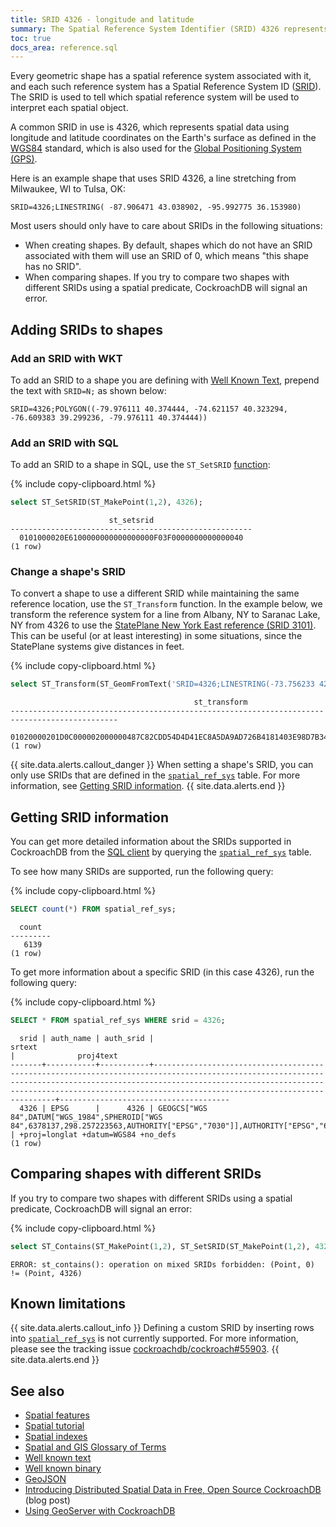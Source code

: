 ```yaml
---
title: SRID 4326 - longitude and latitude
summary: The Spatial Reference System Identifier (SRID) 4326 represents spatial data using latitude and longitude coordinates on the Earth's surface.
toc: true
docs_area: reference.sql
---
```


Every geometric shape has a spatial reference system associated with it, and each such reference system has a Spatial Reference System ID ([SRID](spatial-glossary.html#srid)).  The SRID is used to tell which spatial reference system will be used to interpret each spatial object.

A common SRID in use is 4326, which represents spatial data using longitude and latitude coordinates on the Earth's surface as defined in the [WGS84](spatial-glossary.html#wgs84) standard, which is also used for the [Global Positioning System (GPS)](https://en.wikipedia.org/wiki/Global_Positioning_System).

Here is an example shape that uses SRID 4326, a line stretching from Milwaukee, WI to Tulsa, OK:

~~~
SRID=4326;LINESTRING( -87.906471 43.038902, -95.992775 36.153980)
~~~

Most users should only have to care about SRIDs in the following situations:

- When creating shapes.  By default, shapes which do not have an SRID associated with them will use an SRID of 0, which means "this shape has no SRID".
- When comparing shapes. If you try to compare two shapes with different SRIDs using a spatial predicate, CockroachDB will signal an error.

## Adding SRIDs to shapes

### Add an SRID with WKT

To add an SRID to a shape you are defining with [Well Known Text](well-known-text.html), prepend the text with `SRID=N;` as shown below:

~~~
SRID=4326;POLYGON((-79.976111 40.374444, -74.621157 40.323294, -76.609383 39.299236, -79.976111 40.374444))
~~~

### Add an SRID with SQL

To add an SRID to a shape in SQL, use the `ST_SetSRID` [function](functions-and-operators.html#spatial-functions):

{%  include copy-clipboard.html %}
~~~ sql
select ST_SetSRID(ST_MakePoint(1,2), 4326);
~~~

~~~
                      st_setsrid
------------------------------------------------------
  0101000020E6100000000000000000F03F0000000000000040
(1 row)
~~~

### Change a shape's SRID

To convert a shape to use a different SRID while maintaining the same reference location, use the `ST_Transform` function.  In the example below, we transform the reference system for a line from Albany, NY to Saranac Lake, NY from 4326 to use the [StatePlane New York East reference (SRID 3101)](https://epsg.io/102715).  This can be useful (or at least interesting) in some situations, since the StatePlane systems give distances in feet.

{%  include copy-clipboard.html %}
~~~ sql
select ST_Transform(ST_GeomFromText('SRID=4326;LINESTRING(-73.756233 42.652580, -74.130833 44.326111)'),3101);
~~~

~~~
                                         st_transform
----------------------------------------------------------------------------------------------
  01020000201D0C000002000000487C82CDD54D4D41EC8A5DA9AD726B4181403E98D7B34C417A15F9897C116B41
(1 row)
~~~

{{ site.data.alerts.callout_danger }}
When setting a shape's SRID, you can only use SRIDs that are defined in the [`spatial_ref_sys`](spatial-glossary.html#spatial_ref_sys) table.  For more information, see [Getting SRID information](#getting-srid-information).
{{ site.data.alerts.end }}

## Getting SRID information

You can get more detailed information about the SRIDs supported in CockroachDB from the [SQL client](cockroach-sql.html) by querying the [`spatial_ref_sys`](spatial-glossary.html#spatial_ref_sys) table.

To see how many SRIDs are supported, run the following query:

{%  include copy-clipboard.html %}
~~~ sql
SELECT count(*) FROM spatial_ref_sys;
~~~

~~~
  count
---------
   6139
(1 row)
~~~

To get more information about a specific SRID (in this case 4326), run the following query:

{%  include copy-clipboard.html %}
~~~ sql
SELECT * FROM spatial_ref_sys WHERE srid = 4326;
~~~

~~~
  srid | auth_name | auth_srid |                                                                                                                              srtext                                                                                                                              |              proj4text
-------+-----------+-----------+------------------------------------------------------------------------------------------------------------------------------------------------------------------------------------------------------------------------------------------------------------------+--------------------------------------
  4326 | EPSG      |      4326 | GEOGCS["WGS 84",DATUM["WGS_1984",SPHEROID["WGS 84",6378137,298.257223563,AUTHORITY["EPSG","7030"]],AUTHORITY["EPSG","6326"]],PRIMEM["Greenwich",0,AUTHORITY["EPSG","8901"]],UNIT["degree",0.0174532925199433,AUTHORITY["EPSG","9122"]],AUTHORITY["EPSG","4326"]] | +proj=longlat +datum=WGS84 +no_defs
(1 row)
~~~

## Comparing shapes with different SRIDs

If you try to compare two shapes with different SRIDs using a spatial predicate, CockroachDB will signal an error:

{%  include copy-clipboard.html %}
~~~ sql
select ST_Contains(ST_MakePoint(1,2), ST_SetSRID(ST_MakePoint(1,2), 4326));
~~~

~~~
ERROR: st_contains(): operation on mixed SRIDs forbidden: (Point, 0) != (Point, 4326)
~~~

## Known limitations

{{ site.data.alerts.callout_info }}
Defining a custom SRID by inserting rows into [`spatial_ref_sys`](spatial-glossary.html#spatial_ref_sys) is not currently supported.  For more information, please see the tracking issue [cockroachdb/cockroach#55903](https://github.com/cockroachdb/cockroach/issues/55903).
{{ site.data.alerts.end }}

## See also

- [Spatial features](spatial-features.html)
- [Spatial tutorial](spatial-tutorial.html)
- [Spatial indexes](spatial-indexes.html)
- [Spatial and GIS Glossary of Terms](spatial-glossary.html)
- [Well known text](well-known-text.html)
- [Well known binary](well-known-binary.html)
- [GeoJSON](geojson.html)
- [Introducing Distributed Spatial Data in Free, Open Source CockroachDB](https://www.cockroachlabs.com/blog/spatial-data/) (blog post)
- [Using GeoServer with CockroachDB](geoserver.html)
